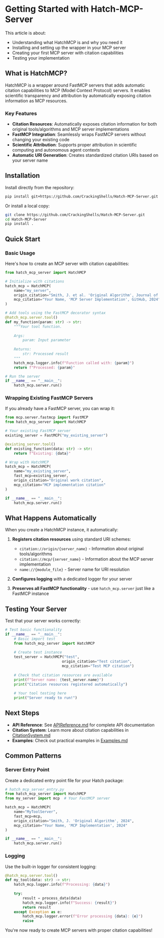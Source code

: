 # Getting Started with Hatch-MCP-Server

This article is about:

- Understanding what HatchMCP is and why you need it
- Installing and setting up the wrapper in your MCP server
- Creating your first MCP server with citation capabilities
- Testing your implementation

## What is HatchMCP?

HatchMCP is a wrapper around FastMCP servers that adds automatic citation capabilities to MCP (Model Context Protocol) servers. It enables scientific transparency and attribution by automatically exposing citation information as MCP resources.

### Key Features

- **Citation Resources**: Automatically exposes citation information for both original tools/algorithms and MCP server implementations
- **FastMCP Integration**: Seamlessly wraps FastMCP servers without changing your existing code
- **Scientific Attribution**: Supports proper attribution in scientific computing and autonomous agent contexts
- **Automatic URI Generation**: Creates standardized citation URIs based on your server name

## Installation

Install directly from the repository:

```bash
pip install git+https://github.com/CrackingShells/Hatch-MCP-Server.git
```

Or install a local copy:

```bash
git clone https://github.com/CrackingShells/Hatch-MCP-Server.git
cd Hatch-MCP-Server
pip install .
```

## Quick Start

### Basic Usage

Here's how to create an MCP server with citation capabilities:

```python
from hatch_mcp_server import HatchMCP

# Initialize with citations
hatch_mcp = HatchMCP(
    name="my_server",
    origin_citation="Smith, J. et al. 'Original Algorithm', Journal of Science, 2024",
    mcp_citation="Your Name, 'MCP Server Implementation', GitHub, 2024"
)

# Add tools using the FastMCP decorator syntax
@hatch_mcp.server.tool()
def my_function(param: str) -> str:
    """Your tool function.
    
    Args:
        param: Input parameter
        
    Returns:
        str: Processed result
    """
    hatch_mcp.logger.info(f"Function called with: {param}")
    return f"Processed: {param}"

# Run the server
if __name__ == "__main__":
    hatch_mcp.server.run()
```

### Wrapping Existing FastMCP Servers

If you already have a FastMCP server, you can wrap it:

```python
from mcp.server.fastmcp import FastMCP
from hatch_mcp_server import HatchMCP

# Your existing FastMCP server
existing_server = FastMCP("my_existing_server")

@existing_server.tool()
def existing_function(data: str) -> str:
    return f"Existing: {data}"

# Wrap with HatchMCP
hatch_mcp = HatchMCP(
    name="my_existing_server",
    fast_mcp=existing_server,
    origin_citation="Original work citation",
    mcp_citation="MCP implementation citation"
)

if __name__ == "__main__":
    hatch_mcp.server.run()
```

## What Happens Automatically

When you create a HatchMCP instance, it automatically:

1. **Registers citation resources** using standard URI schemes:
   - `citation://origin/{server_name}` - Information about original tools/algorithms
   - `citation://mcp/{server_name}` - Information about the MCP server implementation
   - `name://{module_file}` - Server name for URI resolution

2. **Configures logging** with a dedicated logger for your server

3. **Preserves all FastMCP functionality** - use `hatch_mcp.server` just like a FastMCP instance

## Testing Your Server

Test that your server works correctly:

```python
# Test basic functionality
if __name__ == "__main__":
    # Basic import test
    from hatch_mcp_server import HatchMCP
    
    # Create test instance
    test_server = HatchMCP("test", 
                          origin_citation="Test citation",
                          mcp_citation="Test MCP citation")
    
    # Check that citation resources are available
    print(f"Server name: {test_server.name}")
    print("Citation resources registered automatically")
    
    # Your tool testing here
    print("Server ready to run!")
```

## Next Steps

- **API Reference**: See [APIReference.md](./APIReference.md) for complete API documentation
- **Citation System**: Learn more about citation capabilities in [CitationSystem.md](./CitationSystem.md)
- **Examples**: Check out practical examples in [Examples.md](./Examples.md)

## Common Patterns

### Server Entry Point

Create a dedicated entry point file for your Hatch package:

```python
# hatch_mcp_server_entry.py
from hatch_mcp_server import HatchMCP
from my_server import mcp  # Your FastMCP server

hatch_mcp = HatchMCP(
    name="MyToolServer",
    fast_mcp=mcp,
    origin_citation="Smith, J. 'Original Algorithm', 2024",
    mcp_citation="Your Name, 'MCP Implementation', 2024"
)

if __name__ == "__main__":
    hatch_mcp.server.run()
```

### Logging

Use the built-in logger for consistent logging:

```python
@hatch_mcp.server.tool()
def my_tool(data: str) -> str:
    hatch_mcp.logger.info(f"Processing: {data}")
    
    try:
        result = process_data(data)
        hatch_mcp.logger.info(f"Success: {result}")
        return result
    except Exception as e:
        hatch_mcp.logger.error(f"Error processing {data}: {e}")
        raise
```

You're now ready to create MCP servers with proper citation capabilities!
